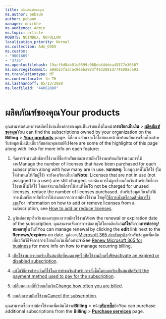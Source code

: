 ```yaml
---
title: ผลิตภัณฑ์ของคุณ
ms.author: pebaum
author: pebaum
manager: mnirkhe
ms.audience: Admin
ms.topic: article
ROBOTS: NOINDEX, NOFOLLOW
localization_priority: Normal
ms.collection: Adm_O365
ms.custom:
- "9001669"
- "3736"
ms.openlocfilehash: 19acf6d8ab01c0599c088eb44ddea45377e36567
ms.sourcegitcommit: a98b25fa3cac9ebba983f4932881d774880aca93
ms.translationtype: MT
ms.contentlocale: th-TH
ms.lasthandoff: 05/13/2020
ms.locfileid: "44062880"
---
```

# <a name="your-products"></a><span data-ttu-id="8cf24-102">ผลิตภัณฑ์ของคุณ</span><span class="sxs-lookup"><span data-stu-id="8cf24-102">Your products</span></span>

<span data-ttu-id="8cf24-103">คุณสามารถค้นหาการสมัครใช้งานที่องค์กรของคุณเป็นเจ้าของได้ในหน้า**การเรียกเก็บเงิน**  >  **[ผลิตภัณฑ์ของคุณ](https://go.microsoft.com/fwlink/p/?linkid=842054)**</span><span class="sxs-lookup"><span data-stu-id="8cf24-103">You can find the subscriptions owned by your organization on the **Billing** > **[Your products](https://go.microsoft.com/fwlink/p/?linkid=842054)** page.</span></span> <span data-ttu-id="8cf24-104">นี่คือบางส่วนของไฮไลท์ของหน้านี้พร้อมกับการเชื่อมโยงสําหรับข้อมูลเพิ่มเติมเกี่ยวกับแต่ละคุณสมบัติ:</span><span class="sxs-lookup"><span data-stu-id="8cf24-104">Here are some of the highlights of this page along with links for more info on each feature:</span></span>

1. <span data-ttu-id="8cf24-105">จัดการจํานวนสิทธิ์การใช้งานที่ซื้อสําหรับแต่ละการสมัครใช้งานพร้อมกับจํานวนการใช้งาน</span><span class="sxs-lookup"><span data-stu-id="8cf24-105">Manage the number of licenses that have been purchased for each subscription along with how many are in use.</span></span>  <span data-ttu-id="8cf24-106">**หมายเหตุ**: ใบอนุญาตที่ไม่ได้ใช้ (ไม่ได้กําหนดให้กับผู้ใช้) จะยังคงเรียกเก็บเงิน</span><span class="sxs-lookup"><span data-stu-id="8cf24-106">**Note**: Licenses that are not in use (not assigned to a user) are still charged.</span></span>  <span data-ttu-id="8cf24-107">หากต้องการไม่ถูกเรียกเก็บเงินสําหรับสิทธิ์การใช้งานที่ไม่ได้ใช้ ให้ลดจํานวนสิทธิ์การใช้งานที่ซื้อ</span><span class="sxs-lookup"><span data-stu-id="8cf24-107">To not be charged for unused licenses, reduce the number of licenses purchased.</span></span> <span data-ttu-id="8cf24-108">สําหรับข้อมูลเกี่ยวกับวิธีการเพิ่มหรือเอาสิทธิ์การใช้งานออกจากการสมัครใช้งาน ให้ดูที่[วิธีการเพิ่มหรือลดสิทธิ์การใช้งาน](https://docs.microsoft.com/alchemyinsights/how-to-add-or-reduce-licenses)</span><span class="sxs-lookup"><span data-stu-id="8cf24-108">For information on how to add or remove licenses from a subscription, see [How to add or reduce licenses](https://docs.microsoft.com/alchemyinsights/how-to-add-or-reduce-licenses).</span></span>

2. <span data-ttu-id="8cf24-109">ดูวันต่ออายุหรือวันหมดอายุของการสมัครใช้งาน</span><span class="sxs-lookup"><span data-stu-id="8cf24-109">View the renewal or expiration date of the subscription.</span></span>  <span data-ttu-id="8cf24-110">คุณสามารถจัดการการต่ออายุได้โดยคลิกลิงก์**แก้ไข**ถัดจาก**การต่ออายุ/หมดอายุ**ในวันที่</span><span class="sxs-lookup"><span data-stu-id="8cf24-110">You can manage renewal by clicking the **edit** link next to the **Renews/expires** on date.</span></span>  <span data-ttu-id="8cf24-111">ดูต่ออายุ[Microsoft 365 สําหรับธุรกิจ](https://go.microsoft.com/fwlink/?linkid=2119216)สําหรับข้อมูลเพิ่มเติมเกี่ยวกับวิธีจัดการการเรียกเก็บเงินที่เกิดประจํา</span><span class="sxs-lookup"><span data-stu-id="8cf24-111">See [Renew Microsoft 365 for business](https://go.microsoft.com/fwlink/?linkid=2119216) for more info on how to manage recurring billing.</span></span>

3. <span data-ttu-id="8cf24-112">[เปิดใช้งานการบอกรับเป็นสมาชิกที่หมดอายุหรือปิดใช้งานอีกครั้ง](https://go.microsoft.com/fwlink/?linkid=2117519)</span><span class="sxs-lookup"><span data-stu-id="8cf24-112">[Reactivate an expired or disabled subscription](https://go.microsoft.com/fwlink/?linkid=2117519).</span></span>

4. <span data-ttu-id="8cf24-113">[แก้ไขวิธีการชําระเงินที่ใช้ในการชําระเงินสําหรับการสั่งซื้อโดยบอกรับเป็นสมาชิก](https://go.microsoft.com/fwlink/?linkid=2117167)</span><span class="sxs-lookup"><span data-stu-id="8cf24-113">[Edit the payment method used to pay for the subscription](https://go.microsoft.com/fwlink/?linkid=2117167).</span></span>

5. <span data-ttu-id="8cf24-114">[เปลี่ยนความถี่ที่เรียกเก็บเงิน](https://go.microsoft.com/fwlink/?linkid=2119112)</span><span class="sxs-lookup"><span data-stu-id="8cf24-114">[Change how often you are billed](https://go.microsoft.com/fwlink/?linkid=2119112).</span></span>

6. <span data-ttu-id="8cf24-115">[ยกเลิกการสมัครใช้งาน](https://go.microsoft.com/fwlink/?linkid=2119113)</span><span class="sxs-lookup"><span data-stu-id="8cf24-115">[Cancel the subscription](https://go.microsoft.com/fwlink/?linkid=2119113).</span></span>

<span data-ttu-id="8cf24-116">คุณสามารถซื้อการสมัครใช้งานเพิ่มเติมได้จาก**Billing**  >  หน้า[**บริการซื้อ**](https://go.microsoft.com/fwlink/p/?linkid=868433)บิล</span><span class="sxs-lookup"><span data-stu-id="8cf24-116">You can purchase additional subscriptions from the **Billing** > [**Purchase services**](https://go.microsoft.com/fwlink/p/?linkid=868433) page.</span></span>
